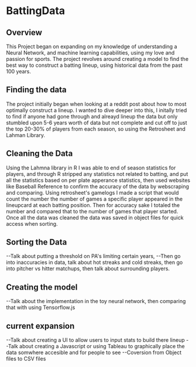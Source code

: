 # BattingData

## Overview
This Project began on expanding on my knowledge of understanding a Neural Network, and machine learning capabilities, using my love and passion for sports. The project revolves around creating a model to find the best way to construct a batting lineup, using historical data from the past 100 years.

## Finding the data
The project initially began when looking at a reddit post about how to most optimally construct a lineup. I wanted to dive deeper into this, I initally tried to find if anyone had gone through and alreayd lineup the data but only stumbled upon 5-6 years worth of data but not complete and cut off to just the top 20-30% of players from each season, so using the Retrosheet and Lahman Library.

## Cleaning the Data
Using the Lahmna library in R I was able to end of season statistics for players, and through R stripped any statistics not related to batting, and put all the statistics based on per plate apperance statistics, then used websites like Baseball Reference to confirm the accuracy of the data by webscraping and comparing. Using retrosheet's gamelogs I made a script that would count the number the number of games a specific player appeared in the lineupcard at each batting position. Then for accuracy sake I totaled the number and compared that to the number of games that player started. Once all the data was cleaned the data was saved in object files for quick access when sorting.

## Sorting the Data
--Talk about putting a threshold on PA's limiting certain years, 
--Then go into inaccuracies in data, talk about hot streaks and cold streaks, then go into pitcher vs hitter matchups, then talk about surrounding players.

## Creating the model
--Talk about the implementation in the toy neural network, then comparing that with using Tensorflow.js

## current expansion
--Talk about creating a UI to allow users to input stats to build there lineup
--Talk about creating a Javascript or using Tableau to graphically place the data somwhere accesible and for people to see
--Coversion from Object files to CSV files
